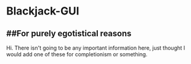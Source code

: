 # Blackjack-GUI
##For purely egotistical reasons
---
Hi. There isn't going to be any important information here, just thought I would add one of these for completionism or something.

